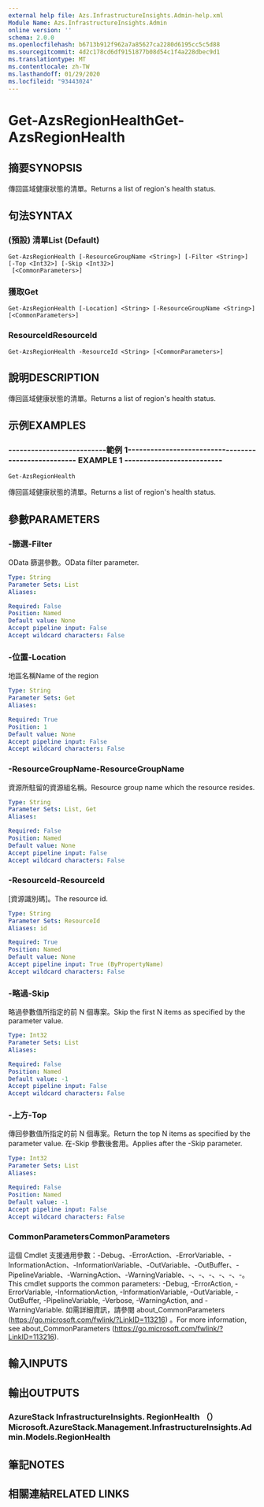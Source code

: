 ```yaml
---
external help file: Azs.InfrastructureInsights.Admin-help.xml
Module Name: Azs.InfrastructureInsights.Admin
online version: ''
schema: 2.0.0
ms.openlocfilehash: b6713b912f962a7a85627ca2280d6195cc5c5d88
ms.sourcegitcommit: 4d2c178cd6df9151877b08d54c1f4a228dbec9d1
ms.translationtype: MT
ms.contentlocale: zh-TW
ms.lasthandoff: 01/29/2020
ms.locfileid: "93443024"
---
```

# <span data-ttu-id="7112f-101">Get-AzsRegionHealth</span><span class="sxs-lookup"><span data-stu-id="7112f-101">Get-AzsRegionHealth</span></span>

## <span data-ttu-id="7112f-102">摘要</span><span class="sxs-lookup"><span data-stu-id="7112f-102">SYNOPSIS</span></span>
<span data-ttu-id="7112f-103">傳回區域健康狀態的清單。</span><span class="sxs-lookup"><span data-stu-id="7112f-103">Returns a list of region's health status.</span></span>

## <span data-ttu-id="7112f-104">句法</span><span class="sxs-lookup"><span data-stu-id="7112f-104">SYNTAX</span></span>

### <span data-ttu-id="7112f-105"> (預設) 清單</span><span class="sxs-lookup"><span data-stu-id="7112f-105">List (Default)</span></span>
```
Get-AzsRegionHealth [-ResourceGroupName <String>] [-Filter <String>] [-Top <Int32>] [-Skip <Int32>]
 [<CommonParameters>]
```

### <span data-ttu-id="7112f-106">獲取</span><span class="sxs-lookup"><span data-stu-id="7112f-106">Get</span></span>
```
Get-AzsRegionHealth [-Location] <String> [-ResourceGroupName <String>] [<CommonParameters>]
```

### <span data-ttu-id="7112f-107">ResourceId</span><span class="sxs-lookup"><span data-stu-id="7112f-107">ResourceId</span></span>
```
Get-AzsRegionHealth -ResourceId <String> [<CommonParameters>]
```

## <span data-ttu-id="7112f-108">說明</span><span class="sxs-lookup"><span data-stu-id="7112f-108">DESCRIPTION</span></span>
<span data-ttu-id="7112f-109">傳回區域健康狀態的清單。</span><span class="sxs-lookup"><span data-stu-id="7112f-109">Returns a list of region's health status.</span></span>

## <span data-ttu-id="7112f-110">示例</span><span class="sxs-lookup"><span data-stu-id="7112f-110">EXAMPLES</span></span>

### <span data-ttu-id="7112f-111">--------------------------範例 1--------------------------</span><span class="sxs-lookup"><span data-stu-id="7112f-111">-------------------------- EXAMPLE 1 --------------------------</span></span>
```
Get-AzsRegionHealth
```

<span data-ttu-id="7112f-112">傳回區域健康狀態的清單。</span><span class="sxs-lookup"><span data-stu-id="7112f-112">Returns a list of region's health status.</span></span>

## <span data-ttu-id="7112f-113">參數</span><span class="sxs-lookup"><span data-stu-id="7112f-113">PARAMETERS</span></span>

### <span data-ttu-id="7112f-114">-篩選</span><span class="sxs-lookup"><span data-stu-id="7112f-114">-Filter</span></span>
<span data-ttu-id="7112f-115">OData 篩選參數。</span><span class="sxs-lookup"><span data-stu-id="7112f-115">OData filter parameter.</span></span>

```yaml
Type: String
Parameter Sets: List
Aliases: 

Required: False
Position: Named
Default value: None
Accept pipeline input: False
Accept wildcard characters: False
```

### <span data-ttu-id="7112f-116">-位置</span><span class="sxs-lookup"><span data-stu-id="7112f-116">-Location</span></span>
<span data-ttu-id="7112f-117">地區名稱</span><span class="sxs-lookup"><span data-stu-id="7112f-117">Name of the region</span></span>

```yaml
Type: String
Parameter Sets: Get
Aliases: 

Required: True
Position: 1
Default value: None
Accept pipeline input: False
Accept wildcard characters: False
```

### <span data-ttu-id="7112f-118">-ResourceGroupName</span><span class="sxs-lookup"><span data-stu-id="7112f-118">-ResourceGroupName</span></span>
<span data-ttu-id="7112f-119">資源所駐留的資源組名稱。</span><span class="sxs-lookup"><span data-stu-id="7112f-119">Resource group name which the resource resides.</span></span>

```yaml
Type: String
Parameter Sets: List, Get
Aliases: 

Required: False
Position: Named
Default value: None
Accept pipeline input: False
Accept wildcard characters: False
```

### <span data-ttu-id="7112f-120">-ResourceId</span><span class="sxs-lookup"><span data-stu-id="7112f-120">-ResourceId</span></span>
<span data-ttu-id="7112f-121">[資源識別碼]。</span><span class="sxs-lookup"><span data-stu-id="7112f-121">The resource id.</span></span>

```yaml
Type: String
Parameter Sets: ResourceId
Aliases: id

Required: True
Position: Named
Default value: None
Accept pipeline input: True (ByPropertyName)
Accept wildcard characters: False
```

### <span data-ttu-id="7112f-122">-略過</span><span class="sxs-lookup"><span data-stu-id="7112f-122">-Skip</span></span>
<span data-ttu-id="7112f-123">略過參數值所指定的前 N 個專案。</span><span class="sxs-lookup"><span data-stu-id="7112f-123">Skip the first N items as specified by the parameter value.</span></span>

```yaml
Type: Int32
Parameter Sets: List
Aliases: 

Required: False
Position: Named
Default value: -1
Accept pipeline input: False
Accept wildcard characters: False
```

### <span data-ttu-id="7112f-124">-上方</span><span class="sxs-lookup"><span data-stu-id="7112f-124">-Top</span></span>
<span data-ttu-id="7112f-125">傳回參數值所指定的前 N 個專案。</span><span class="sxs-lookup"><span data-stu-id="7112f-125">Return the top N items as specified by the parameter value.</span></span>
<span data-ttu-id="7112f-126">在-Skip 參數後套用。</span><span class="sxs-lookup"><span data-stu-id="7112f-126">Applies after the -Skip parameter.</span></span>

```yaml
Type: Int32
Parameter Sets: List
Aliases: 

Required: False
Position: Named
Default value: -1
Accept pipeline input: False
Accept wildcard characters: False
```

### <span data-ttu-id="7112f-127">CommonParameters</span><span class="sxs-lookup"><span data-stu-id="7112f-127">CommonParameters</span></span>
<span data-ttu-id="7112f-128">這個 Cmdlet 支援通用參數：-Debug、-ErrorAction、-ErrorVariable、-InformationAction、-InformationVariable、-OutVariable、-OutBuffer、-PipelineVariable、-WarningAction、-WarningVariable、-、-、-、-、-、-。</span><span class="sxs-lookup"><span data-stu-id="7112f-128">This cmdlet supports the common parameters: -Debug, -ErrorAction, -ErrorVariable, -InformationAction, -InformationVariable, -OutVariable, -OutBuffer, -PipelineVariable, -Verbose, -WarningAction, and -WarningVariable.</span></span> <span data-ttu-id="7112f-129">如需詳細資訊，請參閱 about_CommonParameters (https://go.microsoft.com/fwlink/?LinkID=113216) 。</span><span class="sxs-lookup"><span data-stu-id="7112f-129">For more information, see about_CommonParameters (https://go.microsoft.com/fwlink/?LinkID=113216).</span></span>

## <span data-ttu-id="7112f-130">輸入</span><span class="sxs-lookup"><span data-stu-id="7112f-130">INPUTS</span></span>

## <span data-ttu-id="7112f-131">輸出</span><span class="sxs-lookup"><span data-stu-id="7112f-131">OUTPUTS</span></span>

### <span data-ttu-id="7112f-132">AzureStack InfrastructureInsights. RegionHealth （）</span><span class="sxs-lookup"><span data-stu-id="7112f-132">Microsoft.AzureStack.Management.InfrastructureInsights.Admin.Models.RegionHealth</span></span>

## <span data-ttu-id="7112f-133">筆記</span><span class="sxs-lookup"><span data-stu-id="7112f-133">NOTES</span></span>

## <span data-ttu-id="7112f-134">相關連結</span><span class="sxs-lookup"><span data-stu-id="7112f-134">RELATED LINKS</span></span>

